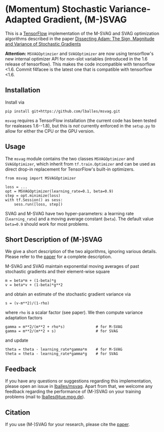 # (Momentum) Stochastic Variance-Adapted Gradient, (M-)SVAG

This is a [TensorFlow](https://www.tensorflow.org/) implementation of the M-SVAG and SVAG optimization algorithms described in the paper [Dissecting Adam: The Sign, Magnitude and Variance of Stochastic Gradients][1]

**Attention:**
``MSVAGOptimzier`` and ``SVAGOptimizer`` are now using tensorflow's new internal optimizer API for non-slot variables (introduced in the 1.6 release of tensorflow). This makes the code incompatible with tensorflow <1.6. Commit f4facee is the latest one that is compatible with tensorflow <1.6.

## Installation

Install via

    pip install git+https://github.com/lballes/msvag.git

``msvag`` requires a TensorFlow installation (the current code has been tested for realeases 1.6--1.8), but this is *not* currently enforced in the ``setup.py`` to allow for either the CPU or the GPU version.

## Usage

The ``msvag`` module contains the two classes ``MSVAGOptimizer`` and ``SVAGOptimizer``, which inherit from ``tf.train.Optimizer`` and can be used as direct drop-in replacement for TensorFlow's built-in optimizers.

    from msvag import MSVAGOptimizer
    
    loss = ...
    opt = MSVAGOptimizer(learning_rate=0.1, beta=0.9)
    step = opt.minimize(loss)
    with tf.Session() as sess:
        sess.run([loss, step])

SVAG and M-SVAG have two hyper-parameters: a learning rate (``learning_rate``) and a moving average constant (``beta``). The default value ``beta=0.9`` should work for most problems.

## Short Description of (M-)SVAG

We give a short description of the two algorithms, ignoring various details. Please refer to the [paper][1] for a complete description.

M-SVAG and SVAG maintain exponential moving averages of past stochastic gradients and their element-wise square

    m = beta*m + (1-beta)*g
    v = beta*v + (1-beta)*g**2

and obtain an estimate of the stochastic gradient variance via

    s = (v-m**2)/(1-rho)

where ``rho`` is a scalar factor (see paper). We then compute variance adaptation factors

    gamma = m**2/(m**2 + rho*s)              # for M-SVAG
    gamma = m**2/(m**2 + s)                  # for SVAG

and update

    theta = theta - learning_rate*gamma*m    # for M-SVAG
    theta = theta - learning_rate*gamma*g    # for SVAG

## Feedback

If you have any questions or suggestions regarding this implementation, please open an issue in [lballes/msvag](https://github.com/lballes/msvag). Apart from that, we welcome any feedback regarding the performance of (M-)SVAG on your training problems (mail to lballes@tue.mpg.de).

## Citation

If you use (M-)SVAG for your research, please cite the [paper][1].


[1]: https://arxiv.org/abs/1705.07774


